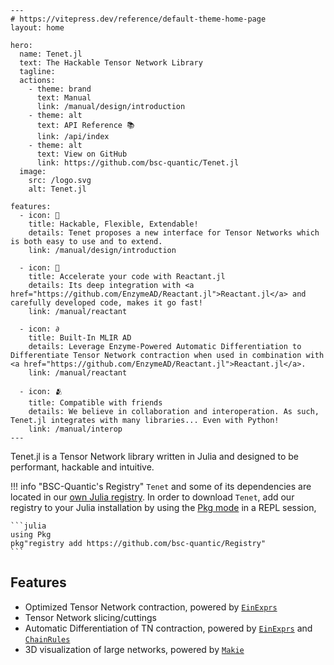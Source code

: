 ```@raw html
---
# https://vitepress.dev/reference/default-theme-home-page
layout: home

hero:
  name: Tenet.jl
  text: The Hackable Tensor Network Library
  tagline: 
  actions:
    - theme: brand
      text: Manual
      link: /manual/design/introduction
    - theme: alt
      text: API Reference 📚
      link: /api/index
    - theme: alt
      text: View on GitHub
      link: https://github.com/bsc-quantic/Tenet.jl
  image:
    src: /logo.svg
    alt: Tenet.jl

features:
  - icon: 🧩
    title: Hackable, Flexible, Extendable!
    details: Tenet proposes a new interface for Tensor Networks which is both easy to use and to extend.
    link: /manual/design/introduction

  - icon: 🚀
    title: Accelerate your code with Reactant.jl
    details: Its deep integration with <a href="https://github.com/EnzymeAD/Reactant.jl">Reactant.jl</a> and carefully developed code, makes it go fast!
    link: /manual/reactant

  - icon: ∂
    title: Built-In MLIR AD
    details: Leverage Enzyme-Powered Automatic Differentiation to Differentiate Tensor Network contraction when used in combination with <a href="https://github.com/EnzymeAD/Reactant.jl">Reactant.jl</a>.
    link: /manual/reactant

  - icon: 🫂
    title: Compatible with friends
    details: We believe in collaboration and interoperation. As such, Tenet.jl integrates with many libraries... Even with Python!
    link: /manual/interop
---
```

Tenet.jl is a Tensor Network library written in Julia and designed to be performant, hackable and intuitive.

!!! info "BSC-Quantic's Registry"
    `Tenet` and some of its dependencies are located in our [own Julia registry](https://github.com/bsc-quantic/Registry).
    In order to download `Tenet`, add our registry to your Julia installation by using the [Pkg mode](https://docs.julialang.org/en/v1/stdlib/REPL/#Pkg-mode) in a REPL session,

    ```julia
    using Pkg
    pkg"registry add https://github.com/bsc-quantic/Registry"
    ```

## Features

- Optimized Tensor Network contraction, powered by [`EinExprs`](https://github.com/bsc-quantic/EinExprs.jl)
- Tensor Network slicing/cuttings
- Automatic Differentiation of TN contraction, powered by [`EinExprs`](https://github.com/bsc-quantic/EinExprs.jl) and [`ChainRules`](https://github.com/JuliaDiff/ChainRulesCore.jl)
- 3D visualization of large networks, powered by [`Makie`](https://github.com/MakieOrg/Makie.jl)
